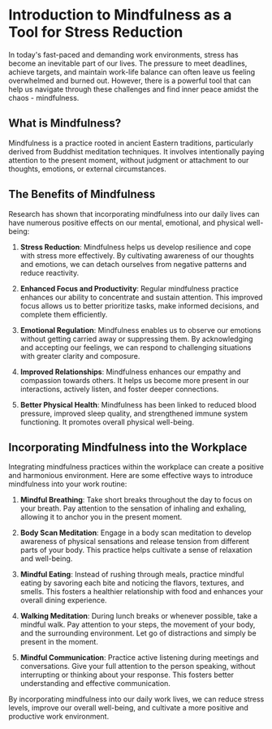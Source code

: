 Introduction to Mindfulness as a Tool for Stress Reduction
=====================================================================

In today's fast-paced and demanding work environments, stress has become an inevitable part of our lives. The pressure to meet deadlines, achieve targets, and maintain work-life balance can often leave us feeling overwhelmed and burned out. However, there is a powerful tool that can help us navigate through these challenges and find inner peace amidst the chaos - mindfulness.

What is Mindfulness?
--------------------

Mindfulness is a practice rooted in ancient Eastern traditions, particularly derived from Buddhist meditation techniques. It involves intentionally paying attention to the present moment, without judgment or attachment to our thoughts, emotions, or external circumstances.

The Benefits of Mindfulness
---------------------------

Research has shown that incorporating mindfulness into our daily lives can have numerous positive effects on our mental, emotional, and physical well-being:

1. **Stress Reduction**: Mindfulness helps us develop resilience and cope with stress more effectively. By cultivating awareness of our thoughts and emotions, we can detach ourselves from negative patterns and reduce reactivity.

2. **Enhanced Focus and Productivity**: Regular mindfulness practice enhances our ability to concentrate and sustain attention. This improved focus allows us to better prioritize tasks, make informed decisions, and complete them efficiently.

3. **Emotional Regulation**: Mindfulness enables us to observe our emotions without getting carried away or suppressing them. By acknowledging and accepting our feelings, we can respond to challenging situations with greater clarity and composure.

4. **Improved Relationships**: Mindfulness enhances our empathy and compassion towards others. It helps us become more present in our interactions, actively listen, and foster deeper connections.

5. **Better Physical Health**: Mindfulness has been linked to reduced blood pressure, improved sleep quality, and strengthened immune system functioning. It promotes overall physical well-being.

Incorporating Mindfulness into the Workplace
--------------------------------------------

Integrating mindfulness practices within the workplace can create a positive and harmonious environment. Here are some effective ways to introduce mindfulness into your work routine:

1. **Mindful Breathing**: Take short breaks throughout the day to focus on your breath. Pay attention to the sensation of inhaling and exhaling, allowing it to anchor you in the present moment.

2. **Body Scan Meditation**: Engage in a body scan meditation to develop awareness of physical sensations and release tension from different parts of your body. This practice helps cultivate a sense of relaxation and well-being.

3. **Mindful Eating**: Instead of rushing through meals, practice mindful eating by savoring each bite and noticing the flavors, textures, and smells. This fosters a healthier relationship with food and enhances your overall dining experience.

4. **Walking Meditation**: During lunch breaks or whenever possible, take a mindful walk. Pay attention to your steps, the movement of your body, and the surrounding environment. Let go of distractions and simply be present in the moment.

5. **Mindful Communication**: Practice active listening during meetings and conversations. Give your full attention to the person speaking, without interrupting or thinking about your response. This fosters better understanding and effective communication.

By incorporating mindfulness into our daily work lives, we can reduce stress levels, improve our overall well-being, and cultivate a more positive and productive work environment.
